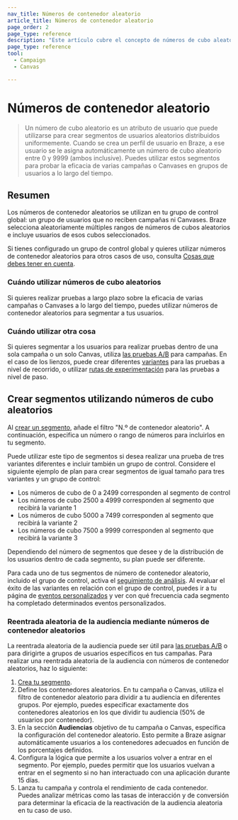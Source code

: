 ```yaml
---
nav_title: Números de contenedor aleatorio
article_title: Números de contenedor aleatorio
page_order: 2
page_type: reference
description: "Este artículo cubre el concepto de números de cubo aleatorios, y cómo puede utilizarlos para crear variantes y grupos de control."
page_type: reference
tool:
  - Campaign
  - Canvas

---
```


# Números de contenedor aleatorio

> Un número de cubo aleatorio es un atributo de usuario que puede utilizarse para crear segmentos de usuarios aleatorios distribuidos uniformemente. Cuando se crea un perfil de usuario en Braze, a ese usuario se le asigna automáticamente un número de cubo aleatorio entre 0 y 9999 (ambos inclusive). Puedes utilizar estos segmentos para probar la eficacia de varias campañas o Canvases en grupos de usuarios a lo largo del tiempo.

## Resumen

Los números de contenedor aleatorios se utilizan en tu grupo de control global: un grupo de usuarios que no reciben campañas ni Canvases. Braze selecciona aleatoriamente múltiples rangos de números de cubos aleatorios e incluye usuarios de esos cubos seleccionados. 

Si tienes configurado un grupo de control global y quieres utilizar números de contenedor aleatorios para otros casos de uso, consulta [Cosas que debes tener en cuenta]({{site.baseurl}}/user_guide/engagement_tools/testing/global_control_group/#things-to-watch-for).

### Cuándo utilizar números de cubo aleatorios

Si quieres realizar pruebas a largo plazo sobre la eficacia de varias campañas o Canvases a lo largo del tiempo, puedes utilizar números de contenedor aleatorios para segmentar a tus usuarios.

### Cuándo utilizar otra cosa

Si quieres segmentar a los usuarios para realizar pruebas dentro de una sola campaña o un solo Canvas, utiliza [las pruebas A/B]({{site.baseurl}}/user_guide/engagement_tools/testing/multivariant_testing/create_multivariate_campaign/) para campañas. En el caso de los lienzos, puede crear diferentes [variantes]({{site.baseurl}}/user_guide/engagement_tools/canvas/create_a_canvas/create_a_canvas/#adding-a-variant) para las pruebas a nivel de recorrido, o utilizar [rutas de experimentación]({{site.baseurl}}/user_guide/engagement_tools/canvas/canvas_components/experiment_step/) para las pruebas a nivel de paso.

## Crear segmentos utilizando números de cubo aleatorios

Al [crear un segmento]({{site.baseurl}}/user_guide/engagement_tools/segments/creating_a_segment/), añade el filtro "N.º de contenedor aleatorio". A continuación, especifica un número o rango de números para incluirlos en tu segmento.



Puede utilizar este tipo de segmentos si desea realizar una prueba de tres variantes diferentes e incluir también un grupo de control. Considere el siguiente ejemplo de plan para crear segmentos de igual tamaño para tres variantes y un grupo de control:

- Los números de cubo de 0 a 2499 corresponden al segmento de control
- Los números de cubo 2500 a 4999 corresponden al segmento que recibirá la variante 1
- Los números de cubo 5000 a 7499 corresponden al segmento que recibirá la variante 2
- Los números de cubo 7500 a 9999 corresponden al segmento que recibirá la variante 3

Dependiendo del número de segmentos que desee y de la distribución de los usuarios dentro de cada segmento, su plan puede ser diferente.

Para cada uno de tus segmentos de número de contenedor aleatorio, incluido el grupo de control, activa el [seguimiento de análisis]({{site.baseurl}}/user_guide/analytics/tracking/segment_analytics_tracking/). Al evaluar el éxito de las variantes en relación con el grupo de control, puedes ir a tu página de [eventos personalizados]({{site.baseurl}}/user_guide/data/export_braze_data/export_custom_event_data/) y ver con qué frecuencia cada segmento ha completado determinados eventos personalizados.

### Reentrada aleatoria de la audiencia mediante números de contenedor aleatorios

La reentrada aleatoria de la audiencia puede ser útil para [las pruebas A/B]({{site.baseurl}}/user_guide/engagement_tools/testing/multivariant_testing/#what-are-multivariate-and-ab-testing) o para dirigirte a grupos de usuarios específicos en tus campañas. Para realizar una reentrada aleatoria de la audiencia con números de contenedor aleatorios, haz lo siguiente:

1. [Crea tu segmento]({{site.baseurl}}/user_guide/engagement_tools/segments/creating_a_segment).
2. Define los contenedores aleatorios. En tu campaña o Canvas, utiliza el filtro de contenedor aleatorio para dividir a tu audiencia en diferentes grupos. Por ejemplo, puedes especificar exactamente dos contenedores aleatorios en los que dividir tu audiencia (50% de usuarios por contenedor).
3. En la sección **Audiencias** objetivo de tu campaña o Canvas, especifica la configuración del contenedor aleatorio. Esto permite a Braze asignar automáticamente usuarios a los contenedores adecuados en función de los porcentajes definidos.
4. Configura la lógica que permite a los usuarios volver a entrar en el segmento. Por ejemplo, puedes permitir que los usuarios vuelvan a entrar en el segmento si no han interactuado con una aplicación durante 15 días.
5. Lanza tu campaña y controla el rendimiento de cada contenedor. Puedes analizar métricas como las tasas de interacción y de conversión para determinar la eficacia de la reactivación de la audiencia aleatoria en tu caso de uso.


